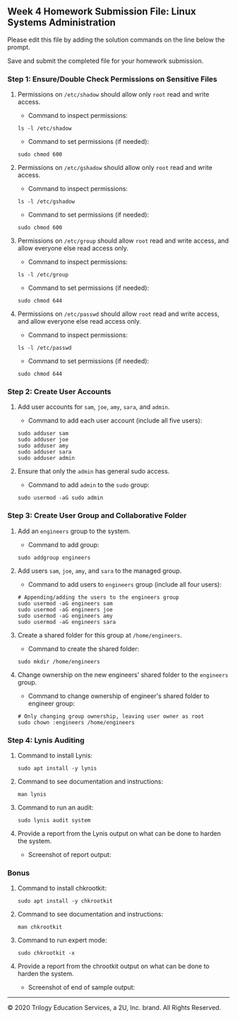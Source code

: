 ## Week 4 Homework Submission File: Linux Systems Administration

Please edit this file by adding the solution commands on the line below the prompt.

Save and submit the completed file for your homework submission.


### Step 1: Ensure/Double Check Permissions on Sensitive Files

1. Permissions on `/etc/shadow` should allow only `root` read and write access.

    - Command to inspect permissions:
	```
	ls -l /etc/shadow
	```

    - Command to set permissions (if needed):
	```
	sudo chmod 600
	```	
	

2. Permissions on `/etc/gshadow` should allow only `root` read and write access.

    - Command to inspect permissions:
	```
	ls -l /etc/gshadow
	```

    - Command to set permissions (if needed):
	```
	sudo chmod 600
	```	

3. Permissions on `/etc/group` should allow `root` read and write access, and allow everyone else read access only.

    - Command to inspect permissions:
	```
	ls -l /etc/group
	```

    - Command to set permissions (if needed):
	```
	sudo chmod 644
	```	

4. Permissions on `/etc/passwd` should allow `root` read and write access, and allow everyone else read access only.

    - Command to inspect permissions:
	```
	ls -l /etc/passwd
	```

    - Command to set permissions (if needed):
	```
	sudo chmod 644
	```	

### Step 2: Create User Accounts

1. Add user accounts for `sam`, `joe`, `amy`, `sara`, and `admin`.

    - Command to add each user account (include all five users):
	```
	sudo adduser sam
	sudo adduser joe
	sudo adduser amy
	sudo adduser sara
	sudo adduser admin
	```

2. Ensure that only the `admin` has general sudo access.

    - Command to add `admin` to the `sudo` group:
	```
	sudo usermod -aG sudo admin
	```	

### Step 3: Create User Group and Collaborative Folder

1. Add an `engineers` group to the system.

    - Command to add group:
	```
	sudo addgroup engineers
	```	
	

2. Add users `sam`, `joe`, `amy`, and `sara` to the managed group.

    - Command to add users to `engineers` group (include all four users):
	```
	# Appending/adding the users to the engineers group
	sudo usermod -aG engineers sam
	sudo usermod -aG engineers joe
	sudo usermod -aG engineers amy
	sudo usermod -aG engineers sara
	```	

3. Create a shared folder for this group at `/home/engineers`.

    - Command to create the shared folder:
	```
	sudo mkdir /home/engineers
	```	

4. Change ownership on the new engineers' shared folder to the `engineers` group.

    - Command to change ownership of engineer's shared folder to engineer group:
	```
	# Only changing group ownership, leaving user owner as root
	sudo chown :engineers /home/engineers 
	```	

### Step 4: Lynis Auditing

1. Command to install Lynis:
	```
	sudo apt install -y lynis
	```	

2. Command to see documentation and instructions:
	```
	man lynis
	```	

3. Command to run an audit:
	```
	sudo lynis audit system
	```	

4. Provide a report from the Lynis output on what can be done to harden the system.

    - Screenshot of report output:


### Bonus
1. Command to install chkrootkit:
	```
	sudo apt install -y chkrootkit
	```	

2. Command to see documentation and instructions:
	```
	man chkrootkit
	```	

3. Command to run expert mode:
	```
	sudo chkrootkit -x
	```	

4. Provide a report from the chrootkit output on what can be done to harden the system.
    - Screenshot of end of sample output:

---
© 2020 Trilogy Education Services, a 2U, Inc. brand. All Rights Reserved.
